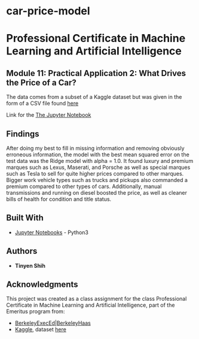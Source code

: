 # car-price-model

# Professional Certificate in Machine Learning and Artificial Intelligence
## Module 11: Practical Application 2: What Drives the Price of a Car?

The data comes from a subset of a Kaggle dataset but was given in the form of a CSV file found [here](https://mo-pcco.s3.us-east-1.amazonaws.com/BH-PCMLAI/module_11/practical_application_II_starter.zip)

Link for the [The Jupyter Notebook](https://github.com/tshih94/car-price-model/blob/main/car-price.ipynb)

## Findings
After doing my best to fill in missing information and removing obviously erroneous information, the model with the best mean squared error on the test data was the Ridge model with alpha = 1.0. It found luxury and premium marques such as Lexus, Maserati, and Porsche as well as special marques such as Tesla to sell for quite higher prices compared to other marques. Bigger work vehicle types such as trucks and pickups also commanded a premium compared to other types of cars. Additionally, manual transmissions and running on diesel boosted the price, as well as cleaner bills of health for condition and title status.

## Built With
* [Jupyter Notebooks](https://jupyter.org/) - Python3

## Authors

* **Tinyen Shih** 

## Acknowledgments
This project was created as a class assignment for the class Professional Certificate in Machine Learning and Artificial Intelligence, part of the Emeritus program from:
* [BerkeleyExecEd|BerkeleyHaas](https://em-executive.berkeley.edu/)
* [Kaggle](https://www.kaggle.com), dataset [here](https://mo-pcco.s3.us-east-1.amazonaws.com/BH-PCMLAI/module_11/practical_application_II_starter.zip)
